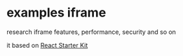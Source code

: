 examples iframe
========================
research iframe features, performance, security and so on

it based on [React Starter Kit](https://github.com/kriasoft/react-starter-kit)
